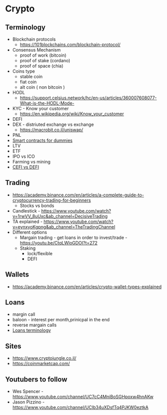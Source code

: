 # Crypto

## Terminology
* Blockchain protocols
  - https://101blockchains.com/blockchain-protocol/
* Consensus Mechanism 
  - proof of work  (bitcoin)
  - proof of stake (cordano)
  - proof of space (chia)
* Coins type  
  - stable coin 
  - fiat coin 
  - alt coin ( non bitcoin )   
* HODL    
  - https://support.celsius.network/hc/en-us/articles/360007608077-What-is-the-HODL-Mode-
* KYC - Know your customer 
  - https://en.wikipedia.org/wiki/Know_your_customer  
* DEFI  
* DEX - distriuted exchange vs exchange 
  - https://macrobit.co.il/uniswap/ 
* PNL
* [Smart contracts for dummies](https://www.freecodecamp.org/news/smart-contracts-for-dummies-a1ba1e0b9575/)
* LTV  
* ETF  
* IPO vs ICO 
* Farming vs mining 
* [CEFI vs DEFI](https://youtu.be/aSxWVKDdvTc) 

## Trading
* https://academy.binance.com/en/articles/a-complete-guide-to-cryptocurrency-trading-for-beginners 
  - Stocks vs bonds  
* Candlestick - https://www.youtube.com/watch?v=1rwVV_8uUxc&ab_channel=DecisiveTrading 
* TA explained - https://www.youtube.com/watch?v=eynxyoKgpng&ab_channel=TheTradingChannel
* Different options
  - Margain trading - get loans in order to invest/trade - https://youtu.be/CtqLWloGDOI?t=272
  - Staking 
      - lock/flexible 
      - DEFI  

## Wallets
* https://academy.binance.com/en/articles/crypto-wallet-types-explained


## Loans
* margin call  
* baloon - interest per month,prinicpal in the end  
* reverse margain calls 
* [Loans terminology](Glossary.md)
 
## Sites
* https://www.cryptojungle.co.il/
* https://coinmarketcap.com/


## Youtubers to follow 
* Wes Spencer - https://www.youtube.com/channel/UC7cC4MniBoSGHpoxw4hnAKw
* Jason Pizzino - https://www.youtube.com/channel/UCIb34uXDsfTq4PJKW0eztkA

